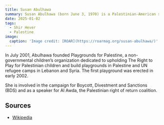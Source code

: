 ```yaml
---
title: Susan Abulhawa
summary: Susan Abulhawa (born June 3, 1970) is a Palestinian-American scientist, writer and activist.
date: 2025-01-02
tags:
  - Shir Hever
  - Palestine
image:
  caption: 'Image credit: [ROAR](https://roarmag.org/susan-abulhawa/)'
---
```


In July 2001, Abulhawa founded Playgrounds for Palestine, a non-governmental children’s organization dedicated to upholding The Right to Play for Palestinian children and build playgrounds in Palestine and UN refugee camps in Lebanon and Syria. The first playground was erected in early 2002.

She is involved in the campaign for Boycott, Divestment and Sanctions (BDS) and as a speaker for Al Awda, the Palestinian right of return coalition.





## Sources

- [Wikipedia](https://en.wikipedia.org/wiki/Susan_Abulhawa)
